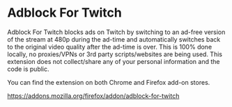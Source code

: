 # Adblock For Twitch

Adblock For Twitch blocks ads on Twitch by switching to an ad-free version of the stream at 480p during the ad-time and automatically switches back to the original video quality after the ad-time is over. This is 100% done locally, no proxies/VPNs or 3rd party scripts/websites are being used. This extension does not collect/share any of your personal information and the code is public.

You can find the extension on both Chrome and Firefox add-on stores.

https://addons.mozilla.org/firefox/addon/adblock-for-twitch
